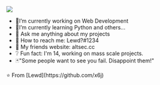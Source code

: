 ![](https://komarev.com/ghpvc/?username=x6j)
- 🧨I’m currently working on Web Development
- 🖤I’m currently learning Python and others...
- 💉 Ask me anything about my projects
- 📧 How to reach me: Lewd?#1234
- 🎈 My friends website: altsec.cc
- ❔ Fun fact: I'm 14, working on mass scale projects.
- 🃏"Some people want to see you fail. Disappoint them!"



<p align="center">
</p>
⭐️ From [Lewd](https://github.com/x6j)
